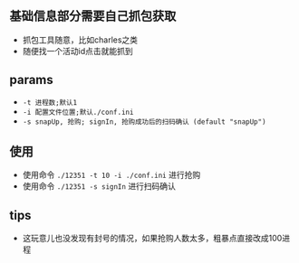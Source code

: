 ## 基础信息部分需要自己抓包获取

* 抓包工具随意，比如charles之类
* 随便找一个活动id点击就能抓到


## params

* `-t 进程数;默认1`
* `-i 配置文件位置;默认./conf.ini`
* `-s snapUp, 抢购; signIn, 抢购成功后的扫码确认 (default "snapUp")`

## 使用

* 使用命令 `./12351 -t 10 -i ./conf.ini` 进行抢购
* 使用命令 `./12351 -s signIn` 进行扫码确认

## tips

* 这玩意儿也没发现有封号的情况，如果抢购人数太多，粗暴点直接改成100进程
